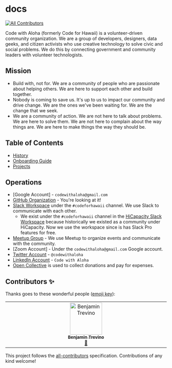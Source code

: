 # docs
<!-- ALL-CONTRIBUTORS-BADGE:START - Do not remove or modify this section -->
[![All Contributors](https://img.shields.io/badge/all_contributors-1-orange.svg?style=flat-square)](#contributors-)
<!-- ALL-CONTRIBUTORS-BADGE:END -->

Code with Aloha (formerly Code for Hawaii) is a volunteer-driven community organization. We are a group of developers, designers, data geeks, and citizen activists who use creative technology to solve civic and social problems. We do this by connecting government and community leaders with volunteer technologists.

## Mission

- Build with, not for. We are a community of people who are passionate about helping others. We are here to support each other and build together.
- Nobody is coming to save us. It's up to us to impact our community and drive change. We are the ones we've been waiting for. We are the change that we seek.
- We are a community of action. We are not here to talk about problems. We are here to solve them. We are not here to complain about the way things are. We are here to make things the way they should be.

## Table of Contents

- [History](./HISTORY.md)
- [Onboarding Guide](./ONBOARDING.md)
- [Projects](./PROJECTS.md)

## Operations

- [Google Account] - `codewithaloha@gmail.com`
- [GitHub Organization](https://github.com/CodeWithAloha) - You're looking at it!
- [Slack Workspace](hicapacity.slack.com) under the `#codeforhawaii` channel. We use Slack to communicate with each other.
  - We exist under the `#codeforhawaii` channel in the [HiCapacity Slack Workspace](hicapacity.slack.com) because historically we existed as a community under HiCapacity. Now we use the workspace since is has Slack Pro features for free.
- [Meetup Group](https://www.meetup.com/code-with-aloha/) - We use Meetup to organize events and communicate with the community.
- [Zoom Account] - Under the `codewithaloha@gmail.com` Google account.
- [Twitter Account](https://twitter.com/codewithaloha) - `@codewithaloha`
- [LinkedIn Account](https://www.linkedin.com/company/code-with-aloha/) - `Code with Aloha`
- [Open Collective](https://opencollective.com/code-with-aloha) is used to collect donations and pay for expenses.

## Contributors ✨

Thanks goes to these wonderful people ([emoji key](https://allcontributors.org/docs/en/emoji-key)):

<!-- ALL-CONTRIBUTORS-LIST:START - Do not remove or modify this section -->
<!-- prettier-ignore-start -->
<!-- markdownlint-disable -->
<table>
  <tbody>
    <tr>
      <td align="center" valign="top" width="14.28%"><a href="https://github.com/bentut"><img src="https://avatars.githubusercontent.com/u/152147?v=4?s=100" width="100px;" alt="Benjamin Trevino"/><br /><sub><b>Benjamin Trevino</b></sub></a><br /><a href="#ideas-bentut" title="Ideas, Planning, & Feedback">🤔</a></td>
    </tr>
  </tbody>
</table>

<!-- markdownlint-restore -->
<!-- prettier-ignore-end -->

<!-- ALL-CONTRIBUTORS-LIST:END -->

This project follows the [all-contributors](https://github.com/all-contributors/all-contributors) specification. Contributions of any kind welcome!